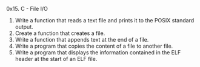 0x15. C - File I/O
1. Write a function that reads a text file and prints it to the POSIX standard output.
2. Create a function that creates a file.
3. Write a function that appends text at the end of a file.
4. Write a program that copies the content of a file to another file.
5. Write a program that displays the information contained in the ELF header at the start of an ELF file.
